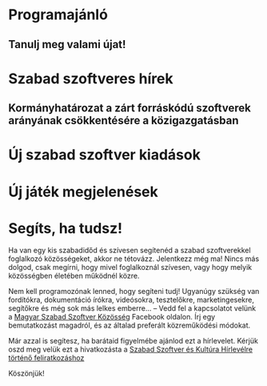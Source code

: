 # Programajánló

## Tanulj meg valami újat!


# Szabad szoftveres hírek

## Kormányhatározat a zárt forráskódú szoftverek arányának csökkentésére a közigazgatásban


# Új szabad szoftver kiadások


# Új játék megjelenések


# Segíts, ha tudsz!

Ha van egy kis szabadidőd és szívesen segítenéd a szabad szoftverekkel foglalkozó közösségeket, akkor ne tétovázz. Jelentkezz még ma! Nincs más dolgod, csak megírni, hogy mivel foglalkoznál szívesen, vagy hogy melyik közösségben életében működnél közre.

Nem kell programozónak lenned, hogy segíteni tudj! Ugyanúgy szükség van fordítókra, dokumentáció írókra, videósokra, tesztelőkre, marketingesekre, segítőkre és még sok más lelkes emberre... – Vedd fel a kapcsolatot velünk a [Magyar Szabad Szoftver Közösség](https://www.facebook.com/groups/szabadszoftver) Facebook oldalon. Írj egy bemutatkozást magadról, és az általad preferált közreműködési módokat.

Már azzal is segítesz, ha barátaid figyelmébe ajánlod ezt a hírlevelet. Kérjük oszd meg velük ezt a hivatkozásta a [Szabad Szoftver és Kultúra Hírlevélre történő feliratkozáshoz](http://eepurl.com/cqj9pv)

Köszönjük!

